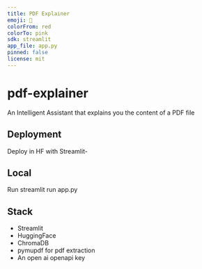 ```yaml
---
title: PDF Explainer
emoji: 📝
colorFrom: red
colorTo: pink
sdk: streamlit
app_file: app.py
pinned: false
license: mit
---
```


# pdf-explainer
An Intelligent Assistant that explains you the content of a PDF file

## Deployment 

Deploy in HF with Streamlit-

## Local

Run streamlit run app.py

## Stack

- Streamlit
- HuggingFace
- ChromaDB
- pymupdf for pdf extraction
- An open ai openapi key

